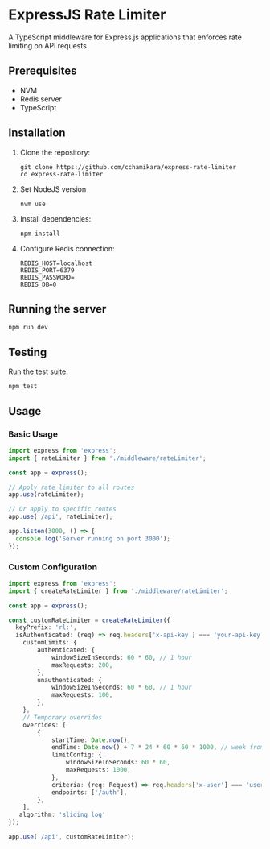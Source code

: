 # ExpressJS Rate Limiter

A TypeScript middleware for Express.js applications that enforces rate limiting on API requests

## Prerequisites

- NVM
- Redis server
- TypeScript

## Installation

1. Clone the repository:
   ```
   git clone https://github.com/cchamikara/express-rate-limiter
   cd express-rate-limiter
   ```
2. Set NodeJS version
   ```
   nvm use
   ```

3. Install dependencies:
   ```
   npm install
   ```

4. Configure Redis connection:
   ```
   REDIS_HOST=localhost
   REDIS_PORT=6379
   REDIS_PASSWORD=
   REDIS_DB=0
   ```

## Running the server

```
npm run dev
```

## Testing

Run the test suite:

```
npm test
```

## Usage

### Basic Usage

```typescript
import express from 'express';
import { rateLimiter } from './middleware/rateLimiter';

const app = express();

// Apply rate limiter to all routes
app.use(rateLimiter);

// Or apply to specific routes
app.use('/api', rateLimiter);

app.listen(3000, () => {
  console.log('Server running on port 3000');
});
```

### Custom Configuration

```typescript
import express from 'express';
import { createRateLimiter } from './middleware/rateLimiter';

const app = express();

const customRateLimiter = createRateLimiter({
  keyPrefix: 'rl:',
  isAuthenticated: (req) => req.headers['x-api-key'] === 'your-api-key',
    customLimits: {
        authenticated: {
            windowSizeInSeconds: 60 * 60, // 1 hour
            maxRequests: 200,
        },
        unauthenticated: {
            windowSizeInSeconds: 60 * 60, // 1 hour
            maxRequests: 100,
        },
    },
    // Temporary overrides
    overrides: [
        {
            startTime: Date.now(),
            endTime: Date.now() + 7 * 24 * 60 * 60 * 1000, // week from now
            limitConfig: {
                windowSizeInSeconds: 60 * 60,
                maxRequests: 1000,
            },
            criteria: (req: Request) => req.headers['x-user'] === 'userName',
            endpoints: ['/auth'],
        },
    ],
   algorithm: 'sliding_log'
});

app.use('/api', customRateLimiter);
```